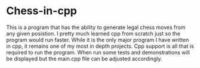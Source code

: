 # Chess-in-cpp

This is a program that has the ability to generate legal chess moves from any given posistion.
I pretty much learned cpp from scratch just so the program would run faster.
While it is the only major program I have written in cpp, it remains one of my most in depth projects.
Cpp support is all that is required to run the program.
When run some tests and demonstrations will be displayed but the main.cpp file can be adjusted accordingly.
